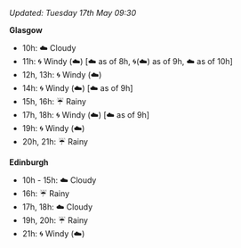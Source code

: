 *Updated: Tuesday 17th May 09:30*

**Glasgow**

* 10h: :cloud: Cloudy
* 11h: :cyclone: Windy (:cloud:) [:cloud: as of 8h, :cyclone:(:cloud:) as of 9h, :cloud: as of 10h]
* 12h, 13h: :cyclone: Windy (:cloud:)
* 14h: :cyclone: Windy (:cloud:) [:cloud: as of 9h]
* 15h, 16h: :umbrella: Rainy
* 17h, 18h: :cyclone: Windy (:cloud:) [:cloud: as of 9h]
* 19h: :cyclone: Windy (:cloud:)
* 20h, 21h: :umbrella: Rainy

**Edinburgh**

* 10h - 15h: :cloud: Cloudy
* 16h: :umbrella: Rainy
* 17h, 18h: :cloud: Cloudy
* 19h, 20h: :umbrella: Rainy
* 21h: :cyclone: Windy (:cloud:)
